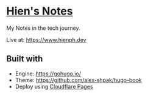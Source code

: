 # [Hien's Notes](https://www.hienph.dev)

My Notes in the tech journey.

Live at: https://www.hienph.dev

## Built with
- Engine: https://gohugo.io/
- Theme: https://github.com/alex-shpak/hugo-book
- Deploy using [Cloudflare Pages](https://pages.cloudflare.com/)
